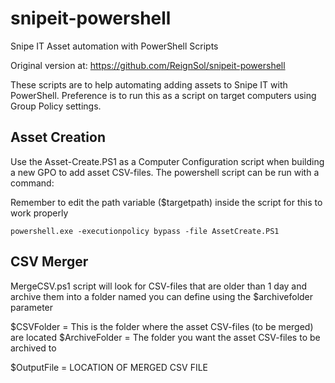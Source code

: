 # snipeit-powershell
Snipe IT Asset automation with PowerShell Scripts

Original version at:
https://github.com/ReignSol/snipeit-powershell


These scripts are to help automating adding assets to Snipe IT with PowerShell. Preference is to
run this as a script on target computers using Group Policy settings.

## Asset Creation
Use the Asset-Create.PS1 as a Computer Configuration script when building a new GPO to
add asset CSV-files. The powershell script can be run with a command:

Remember to edit the path variable ($targetpath) inside the script for this to work properly

`powershell.exe -executionpolicy bypass -file AssetCreate.PS1`

## CSV Merger

MergeCSV.ps1 script will look for CSV-files that are older than 1 day and archive them into a folder named you can
define using the $archivefolder parameter

$CSVFolder = This is the folder where the asset CSV-files (to be merged) are located
$ArchiveFolder = The folder you want the asset CSV-files to be archived to

$OutputFile = LOCATION OF MERGED CSV FILE